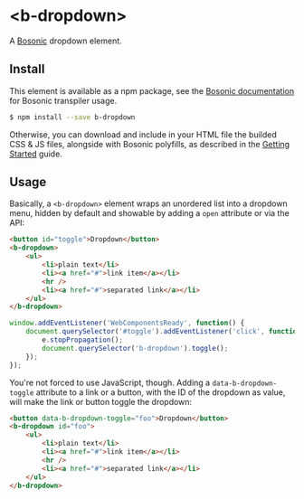 # &lt;b-dropdown&gt;

A [Bosonic](http://bosonic.github.io) dropdown element.

## Install

This element is available as a npm package, see the [Bosonic documentation](http://bosonic.github.io/documentation.html) for Bosonic transpiler usage.

```sh
$ npm install --save b-dropdown
```

Otherwise, you can download and include in your HTML file the builded CSS & JS files, alongside with Bosonic polyfills, as described in the [Getting Started](http://bosonic.github.io/getting-started.html) guide.

## Usage

Basically, a `<b-dropdown>` element wraps an unordered list into a dropdown menu, hidden by default and showable by adding a `open` attribute or via the API:

```html
<button id="toggle">Dropdown</button>
<b-dropdown>
    <ul>
        <li>plain text</li>
        <li><a href="#">link item</a></li>
        <hr />
        <li><a href="#">separated link</a></li>
    </ul>
</b-dropdown>
```
```js
window.addEventListener('WebComponentsReady', function() {
    document.querySelector('#toggle').addEventListener('click', function(e) {
        e.stopPropagation();
        document.querySelector('b-dropdown').toggle();
    });
});
```

You're not forced to use JavaScript, though. Adding a `data-b-dropdown-toggle` attribute to a link or a button, with the ID of the dropdown as value, will make the link or button toggle the dropdown:

```html
<button data-b-dropdown-toggle="foo">Dropdown</button>
<b-dropdown id="foo">
    <ul>
        <li>plain text</li>
        <li><a href="#">link item</a></li>
        <hr />
        <li><a href="#">separated link</a></li>
    </ul>
</b-dropdown>
```
